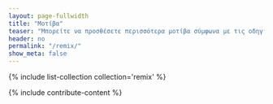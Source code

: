 ```yaml
---
layout: page-fullwidth
title: "Μοτίβα"
teaser: "Μπορείτε να προσθέσετε περισσότερα μοτίβα σύμφωνα με τις οδηγίες στο τέλος της σελίδας"
header: no
permalink: "/remix/"
show_meta: false
---
```


{% include list-collection collection='remix' %}

{% include contribute-content %}
